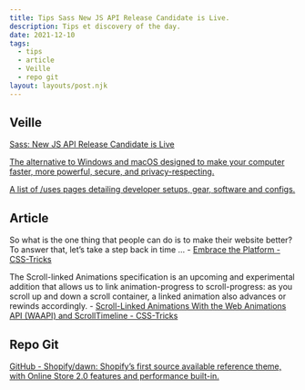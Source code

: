```yaml
---
title: Tips Sass New JS API Release Candidate is Live.
description: Tips et discovery of the day.
date: 2021-12-10
tags:
  - tips
  - article
  - Veille
  - repo git
layout: layouts/post.njk
---
```


## Veille
[Sass: New JS API Release Candidate is Live](https://sass-lang.com/blog/new-js-api-release-candidate)

[The alternative to Windows and macOS designed to make your computer faster, more powerful, secure, and privacy-respecting.](https://zorin.com/)

[A list of /uses pages detailing developer setups, gear, software and configs.](https://uses.tech/)

## Article
So what is the one thing that people can do is to make their website better? To answer that, let’s take a step back in time … - [Embrace the Platform - CSS-Tricks](https://css-tricks.com/embrace-the-platform/)

The Scroll-linked Animations specification is an upcoming and experimental addition that allows us to link animation-progress to scroll-progress: as you scroll up and down a scroll container, a linked animation also advances or rewinds accordingly. -  [Scroll-Linked Animations With the Web Animations API (WAAPI) and ScrollTimeline - CSS-Tricks](https://css-tricks.com/scroll-linked-animations-with-the-web-animations-api-waapi-and-scrolltimeline/)

## Repo Git

[GitHub - Shopify/dawn: Shopify’s first source available reference theme, with Online Store 2.0 features and performance built-in.](https://github.com/Shopify/dawn)

